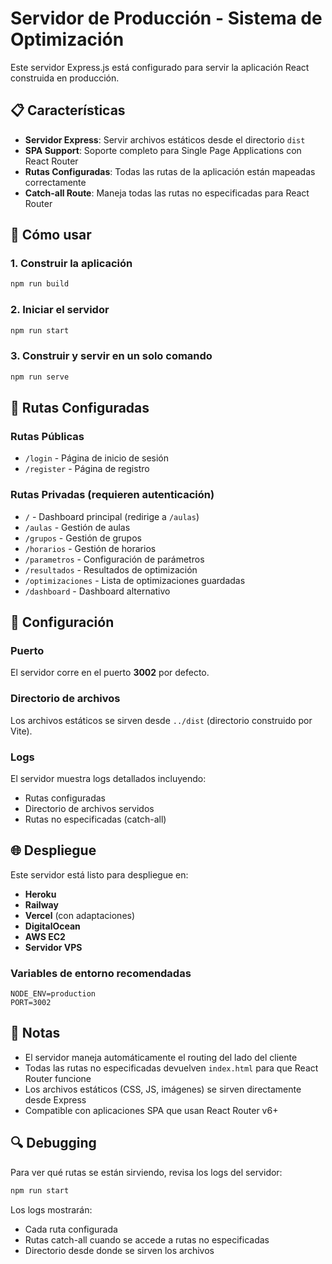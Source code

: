 # Servidor de Producción - Sistema de Optimización

Este servidor Express.js está configurado para servir la aplicación React construida en producción.

## 📋 Características

- **Servidor Express**: Servir archivos estáticos desde el directorio `dist`
- **SPA Support**: Soporte completo para Single Page Applications con React Router
- **Rutas Configuradas**: Todas las rutas de la aplicación están mapeadas correctamente
- **Catch-all Route**: Maneja todas las rutas no especificadas para React Router

## 🚀 Cómo usar

### 1. Construir la aplicación
```bash
npm run build
```

### 2. Iniciar el servidor
```bash
npm run start
```

### 3. Construir y servir en un solo comando
```bash
npm run serve
```

## 📍 Rutas Configuradas

### Rutas Públicas
- `/login` - Página de inicio de sesión
- `/register` - Página de registro

### Rutas Privadas (requieren autenticación)
- `/` - Dashboard principal (redirige a `/aulas`)
- `/aulas` - Gestión de aulas
- `/grupos` - Gestión de grupos
- `/horarios` - Gestión de horarios
- `/parametros` - Configuración de parámetros
- `/resultados` - Resultados de optimización
- `/optimizaciones` - Lista de optimizaciones guardadas
- `/dashboard` - Dashboard alternativo

## 🔧 Configuración

### Puerto
El servidor corre en el puerto **3002** por defecto.

### Directorio de archivos
Los archivos estáticos se sirven desde `../dist` (directorio construido por Vite).

### Logs
El servidor muestra logs detallados incluyendo:
- Rutas configuradas
- Directorio de archivos servidos
- Rutas no especificadas (catch-all)

## 🌐 Despliegue

Este servidor está listo para despliegue en:
- **Heroku**
- **Railway**
- **Vercel** (con adaptaciones)
- **DigitalOcean**
- **AWS EC2**
- **Servidor VPS**

### Variables de entorno recomendadas
```env
NODE_ENV=production
PORT=3002
```

## 📝 Notas

- El servidor maneja automáticamente el routing del lado del cliente
- Todas las rutas no especificadas devuelven `index.html` para que React Router funcione
- Los archivos estáticos (CSS, JS, imágenes) se sirven directamente desde Express
- Compatible con aplicaciones SPA que usan React Router v6+

## 🔍 Debugging

Para ver qué rutas se están sirviendo, revisa los logs del servidor:
```bash
npm run start
```

Los logs mostrarán:
- Cada ruta configurada
- Rutas catch-all cuando se accede a rutas no especificadas
- Directorio desde donde se sirven los archivos
